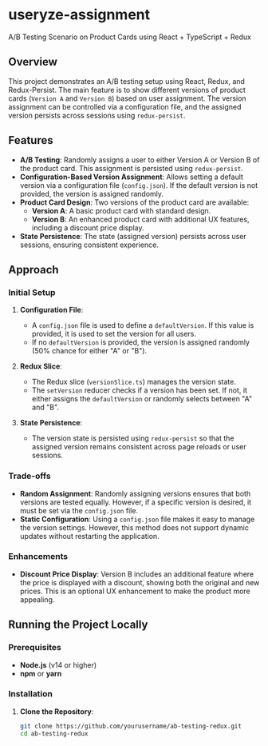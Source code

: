 # useryze-assignment
 A/B Testing Scenario on Product Cards using React + TypeScript + Redux

## Overview

This project demonstrates an A/B testing setup using React, Redux, and Redux-Persist. The main feature is to show different versions of product cards (`Version A` and `Version B`) based on user assignment. The version assignment can be controlled via a configuration file, and the assigned version persists across sessions using `redux-persist`.

## Features

- **A/B Testing**: Randomly assigns a user to either Version A or Version B of the product card. This assignment is persisted using `redux-persist`.
- **Configuration-Based Version Assignment**: Allows setting a default version via a configuration file (`config.json`). If the default version is not provided, the version is assigned randomly.
- **Product Card Design**: Two versions of the product card are available:
  - **Version A**: A basic product card with standard design.
  - **Version B**: An enhanced product card with additional UX features, including a discount price display.
- **State Persistence**: The state (assigned version) persists across user sessions, ensuring consistent experience.

## Approach

### Initial Setup

1. **Configuration File**: 
   - A `config.json` file is used to define a `defaultVersion`. If this value is provided, it is used to set the version for all users. 
   - If no `defaultVersion` is provided, the version is assigned randomly (50% chance for either "A" or "B").

2. **Redux Slice**:
   - The Redux slice (`versionSlice.ts`) manages the version state. 
   - The `setVersion` reducer checks if a version has been set. If not, it either assigns the `defaultVersion` or randomly selects between "A" and "B".

3. **State Persistence**:
   - The version state is persisted using `redux-persist` so that the assigned version remains consistent across page reloads or user sessions.

### Trade-offs

- **Random Assignment**: Randomly assigning versions ensures that both versions are tested equally. However, if a specific version is desired, it must be set via the `config.json` file.
- **Static Configuration**: Using a `config.json` file makes it easy to manage the version settings. However, this method does not support dynamic updates without restarting the application.

### Enhancements

- **Discount Price Display**: Version B includes an additional feature where the price is displayed with a discount, showing both the original and new prices. This is an optional UX enhancement to make the product more appealing.

## Running the Project Locally

### Prerequisites

- **Node.js** (v14 or higher)
- **npm** or **yarn**

### Installation

1. **Clone the Repository**:
   ```bash
   git clone https://github.com/yourusername/ab-testing-redux.git
   cd ab-testing-redux

